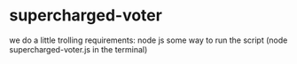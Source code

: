 # supercharged-voter
we do a little trolling
requirements:
node js
some way to run the script (node supercharged-voter.js in the terminal)
